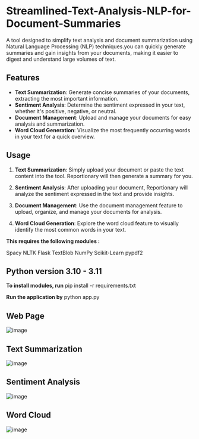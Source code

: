 # Streamlined-Text-Analysis-NLP-for-Document-Summaries
A tool designed to simplify text analysis and document summarization using Natural Language Processing (NLP) techniques.you can quickly generate summaries and gain insights from your documents, making it easier to digest and understand large volumes of text.

## Features

- **Text Summarization**: Generate concise summaries of your documents, extracting the most important information.
- **Sentiment Analysis**: Determine the sentiment expressed in your text, whether it's positive, negative, or neutral.
- **Document Management**: Upload and manage your documents for easy analysis and summarization.
- **Word Cloud Generation**: Visualize the most frequently occurring words in your text for a quick overview.
  
## Usage

1. **Text Summarization**: Simply upload your document or paste the text content into the tool. Reportionary will then generate a summary for you.

2. **Sentiment Analysis**: After uploading your document, Reportionary will analyze the sentiment expressed in the text and provide insights.

3. **Document Management**: Use the document management feature to upload, organize, and manage your documents for analysis.

4. **Word Cloud Generation**: Explore the word cloud feature to visually identify the most common words in your text.


**This requires the following modules :**

Spacy
NLTK
Flask
TextBlob
NumPy
Scikit-Learn
pypdf2

## Python version 3.10 - 3.11

**To install modules, run**
pip install -r requirements.txt

**Run the application by**
python app.py

## Web Page
![image](https://github.com/hariharasudan3/Streamlined-Text-Analysis-NLP-for-Document-Summaries/assets/145860861/3263828a-e9d0-42de-a1aa-9f55a40d8443)

## Text Summarization 
![image](https://github.com/hariharasudan3/Streamlined-Text-Analysis-NLP-for-Document-Summaries/assets/145860861/7ab6c727-8837-4b13-9df0-72f200849b8c)

## Sentiment Analysis
![image](https://github.com/hariharasudan3/Streamlined-Text-Analysis-NLP-for-Document-Summaries/assets/145860861/c7835813-c542-4d37-90b5-f9d40ed1fc9c)

## Word Cloud
![image](https://github.com/hariharasudan3/Streamlined-Text-Analysis-NLP-for-Document-Summaries/assets/145860861/8b8d1d47-f014-4f85-bd5a-2df2042f4a5e)





